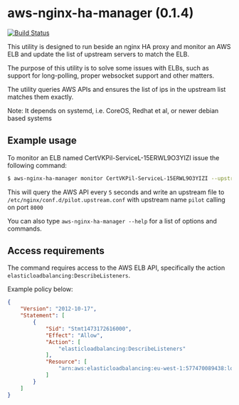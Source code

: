 # aws-nginx-ha-manager (0.1.4)

[![Build Status](https://travis-ci.org/ccpgames/aws-nginx-ha-manager.svg?branch=master)](https://travis-ci.org/ccpgames/aws-nginx-ha-manager)

This utility is designed to run beside an nginx HA proxy and monitor an AWS ELB and update the list of upstream servers to match the ELB.

The purpose of this utility is to solve some issues with ELBs, such as support for long-polling, proper websocket support and other matters.

The utility queries AWS APIs and ensures the list of ips in the upstream list matches them exactly.

Note: It depends on systemd, i.e. CoreOS, Redhat et al, or newer debian based systems

## Example usage

To monitor an ELB named CertVKPil-ServiceL-15ERWL9O3YIZI issue the following command:

```bash
$ aws-nginx-ha-manager monitor CertVKPil-ServiceL-15ERWL9O3YIZI --upstream-file /etc/nginx/conf.d/pilot.upstream.conf --upstream-name pilot --port 8000 --interval 5
```

This will query the AWS API every ```5``` seconds and write an upstream file to ```/etc/nginx/conf.d/pilot.upstream.conf``` with upstream name ```pilot``` calling on port ```8000```

You can also type ```aws-nginx-ha-manager --help``` for a list of options and commands.

## Access requirements

The command requires access to the AWS ELB API, specifically the action ```elasticloadbalancing:DescribeListeners```.

Example policy below:

```json
{
    "Version": "2012-10-17",
    "Statement": [
        {
            "Sid": "Stmt1473172616000",
            "Effect": "Allow",
            "Action": [
                "elasticloadbalancing:DescribeListeners"
            ],
            "Resource": [
                "arn:aws:elasticloadbalancing:eu-west-1:577470089438:loadbalancer/CertVKPil-ServiceL-15ERWL9O3YIZI"
            ]
        }
    ]
}
```
